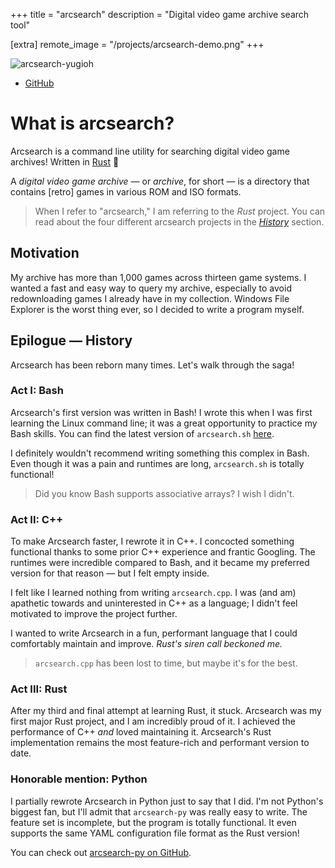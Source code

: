 +++
title = "arcsearch"
description = "Digital video game archive search tool"

[extra]
remote_image = "/projects/arcsearch-demo.png"
+++

![arcsearch-yugioh](/projects/arcsearch-demo.png)

+ [GitHub](https://github.com/massivebird/arcsearch)

# What is arcsearch?

Arcsearch is a command line utility for searching digital video game archives! Written in [Rust](https://www.rust-lang.org/) 🦀

A _digital video game archive_ — or _archive_, for short — is a directory that contains [retro] games in various ROM and ISO formats.

> When I refer to "arcsearch," I am referring to the _Rust_ project. You can read about the four different arcsearch projects in the _[History](#epilogue-history)_ section.

## Motivation

My archive has more than 1,000 games across thirteen game systems. I wanted a fast and easy way to query my archive, especially to avoid redownloading games I already have in my collection. Windows File Explorer is the worst thing ever, so I decided to write a program myself.

## Epilogue — History

Arcsearch has been reborn many times. Let's walk through the saga!

### Act I: Bash

Arcsearch's first version was written in Bash! I wrote this when I was first learning the Linux command line; it was a great opportunity to practice my Bash skills. You can find the latest version of `arcsearch.sh` [here](https://github.com/massivebird/dotfiles/blob/98cd02161010b6b4fd98384dec0b19657f852df9/scripts/arcsearch.sh).

I definitely wouldn't recommend writing something this complex in Bash. Even though it was a pain and runtimes are long, `arcsearch.sh` is totally functional!

> Did you know Bash supports associative arrays? I wish I didn't.

### Act II: C++

To make Arcsearch faster, I rewrote it in C++. I concocted something functional thanks to some prior C++ experience and frantic Googling. The runtimes were incredible compared to Bash, and it became my preferred version for that reason — but I felt empty inside.

I felt like I learned nothing from writing `arcsearch.cpp`. I was (and am) apathetic towards and uninterested in C++ as a language; I didn't feel motivated to improve the project further.

I wanted to write Arcsearch in a fun, performant language that I could comfortably maintain and improve. _Rust's siren call beckoned me._

> `arcsearch.cpp` has been lost to time, but maybe it's for the best.

### Act III: Rust

After my third and final attempt at learning Rust, it stuck. Arcsearch was my first major Rust project, and I am incredibly proud of it. I achieved the performance of C++ _and_ loved maintaining it. Arcsearch's Rust implementation remains the most feature-rich and performant version to date.

### Honorable mention: Python

I partially rewrote Arcsearch in Python just to say that I did. I'm not Python's biggest fan, but I'll admit that `arcsearch-py` was really easy to write. The feature set is incomplete, but the program is totally functional. It even supports the same YAML configuration file format as the Rust version!

You can check out [arcsearch-py on GitHub](https://github.com/massivebird/arcsearch-py).
